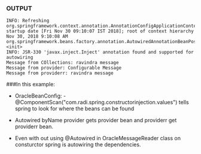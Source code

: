 ### OUTPUT
```Nov 30, 2018 9:10:07 AM org.springframework.context.support.AbstractApplicationContext prepareRefresh
INFO: Refreshing org.springframework.context.annotation.AnnotationConfigApplicationContext@5d099f62: startup date [Fri Nov 30 09:10:07 IST 2018]; root of context hierarchy
Nov 30, 2018 9:10:08 AM org.springframework.beans.factory.annotation.AutowiredAnnotationBeanPostProcessor <init>
INFO: JSR-330 'javax.inject.Inject' annotation found and supported for autowiring
Message from COllections: ravindra message
Message from provider: Configurable Message
Message from providerr: ravindra message
```

###In this example: 

- OracleBeanConfig: -@ComponentScan("com.radi.spring.constructorinjection.values") tells spring to look for where the beans can be found

- Autowired byName provider gets provider bean and providerr get providerr bean.

- Even with out using @Autowired in OracleMessageReader class on consturctor spring is autowiring the dependencies.
 